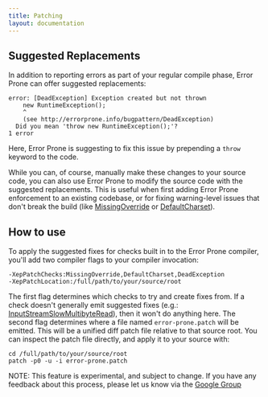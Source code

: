 ```yaml
---
title: Patching
layout: documentation
---
```


## Suggested Replacements

In addition to reporting errors as part of your regular compile phase, Error Prone can offer suggested replacements:

```
error: [DeadException] Exception created but not thrown
    new RuntimeException();
    ^
    (see http://errorprone.info/bugpattern/DeadException)
  Did you mean 'throw new RuntimeException();'?
1 error
```
Here, Error Prone is suggesting to fix this issue by prepending a `throw` keyword to the code.

While you can, of course, manually make these changes to your source code, you can also use Error Prone to modify the source code with the suggested replacements. This is useful when first adding Error Prone enforcement to an existing codebase, or for fixing warning-level issues that don't break the build (like [MissingOverride] or [DefaultCharset]).

## How to use

To apply the suggested fixes for checks built in to the Error Prone compiler, you'll add two compiler flags to your compiler invocation:

```
-XepPatchChecks:MissingOverride,DefaultCharset,DeadException
-XepPatchLocation:/full/path/to/your/source/root
```

The first flag determines which checks to try and create fixes from. If a check doesn't generally emit suggested fixes (e.g.: [InputStreamSlowMultibyteRead]), then it won't do anything here.
The second flag determines where a file named `error-prone.patch` will be emitted. This will be a unified diff patch file relative to that source root. You can inspect the patch file directly, and apply it to your source with:

```shell
cd /full/path/to/your/source/root
patch -p0 -u -i error-prone.patch
```

NOTE: This feature is experimental, and subject to change. If you have any feedback about this process, please let us know via the [Google Group][grp]

[MissingOverride]: ../bugpattern/MissingOverride
[DefaultCharset]: ../bugpattern/DefaultCharset
[InputStreamSlowMultibyteRead]: ../bugpattern/InputStreamSlowMultibyteRead
[grp]: https://groups.google.com/forum/#!forum/error-prone-discuss
